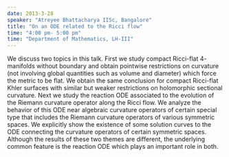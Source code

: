 ```yaml
---
date: 2013-3-28
speaker: "Atreyee Bhattacharya IISc, Bangalore"
title: "On an ODE related to the Ricci flow"
time: "4:00 pm- 5:00 pm" 
time: "Department of Mathematics, LH-III"
---
```

We discuss two topics in this talk. First we study compact Ricci-flat 4- manifolds without boundary and obtain pointwise restrictions on curvature (not involving global quantities such as volume and diameter) which force the metric to be flat. We obtain the same conclusion for compact Ricci-flat Khler surfaces with similar but weaker restrictions on holomorphic sectional curvature. Next we study the reaction ODE associated to the evolution of the Riemann curvature operator along the Ricci flow. We analyze the behavior of this ODE near algebraic curvature operators of certain special type that includes the Riemann curvature operators of various symmetric spaces. We explicitly show the existence of some solution curves to the ODE connecting the curvature operators of certain symmetric spaces. Although the results of these two themes are different, the underlying common feature is the reaction ODE which plays an important role in both.
